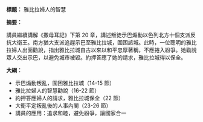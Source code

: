 **標題：** 雅比拉婦人的智慧

**摘要：**

講員繼續講解《撒母耳記》下第 20 章，講述叛徒示巴煽動以色列北方十個支派反抗大衛王。南方猶大支派追趕示巴至雅比拉城，圍困該城。此時，一位聰明的雅比拉婦人出面勸說，指出雅比拉城自古以來以和平忠厚著稱，不應捲入紛爭。她勸說眾人交出示巴，以避免城市被毀。約押答應了她的請求，雅比拉城得以保全。

**大綱：**

* 示巴煽動叛亂，圍困雅比拉城（14-15 節）
* 雅比拉婦人的智慧勸說（16-22 節）
* 約押答應婦人的請求，雅比拉城保全（22 節）
* 大衛平定叛亂後的人事內閣（23-26 節）
* 講員的應用：追求和睦，避免紛爭，讓國家合一
